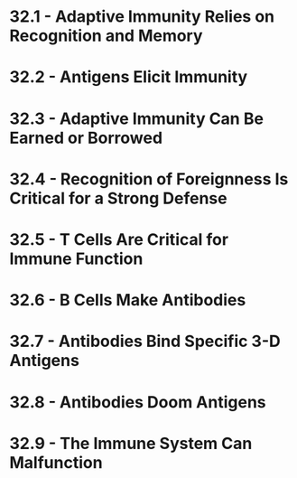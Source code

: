 # 32.1 - Adaptive Immunity Relies on Recognition and Memory
# 32.2 - Antigens Elicit Immunity
# 32.3 - Adaptive Immunity Can Be Earned or Borrowed
# 32.4 - Recognition of Foreignness Is Critical for a Strong Defense
# 32.5 - T Cells Are Critical for Immune Function
# 32.6 - B Cells Make Antibodies
# 32.7 - Antibodies Bind Specific 3-D Antigens
# 32.8 - Antibodies Doom Antigens
# 32.9 - The Immune System Can Malfunction
